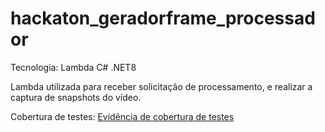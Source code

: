 # hackaton_geradorframe_processador

Tecnologia: Lambda C# .NET8

Lambda utilizada para receber solicitação de processamento, e realizar a captura de snapshots do vídeo.

Cobertura de testes: [Evidência de cobertura de testes]([https://fiap-grupo-12.github.io/hackathon_geradorFrame_notifica_dlq/src/hackaton_geradorFrame_notifica_dlq/test/hackaton_geradorFrame_notifica_dlq.Tests/CoverletReport/index.html](https://github.com/fiap-grupo-12/hackaton_geradorframe_processador/blob/feature/coverage/tests/UnitTests/CoverletReport/index.html))
